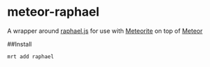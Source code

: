meteor-raphael
===============
A wrapper around [raphael.js](http://raphaeljs.com/) for use with [Meteorite](https://github.com/oortcloud/meteorite) on top of [Meteor](http://meteor.com)

##Install
``` sh
mrt add raphael
```
